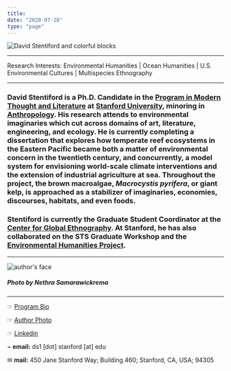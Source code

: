 ```yaml
---
title:
date: "2020-07-28"
type: "page"
---
```


![David Stentiford and colorful blocks](/images/name-blocks.png)

---
Research Interests: Environmental Humanities | Ocean Humanities | U.S. Environmental Cultures | Multispecies Ethnography

---

### **David Stentiford is a Ph.D. Candidate in the [Program in Modern Thought and Literature](https://mtl.stanford.edu) at [Stanford University](https://www.stanford.edu), minoring in [Anthropology](https://anthropology.stanford.edu). His research attends to environmental imaginaries which cut across domains of art, literature, engineering, and ecology. He is currently completing a dissertation that explores how temperate reef ecosystems in the Eastern Pacific became both a matter of environmental concern in the twentieth century, and concurrently, a model system for envisioning world-scale climate interventions and the extension of industrial agriculture at sea. Throughout the project, the brown macroalgae, _Macrocystis pyrifera_, or giant kelp, is approached as a stabilizer of imaginaries, economies, discourses, habitats, and even foods.**

### Stentiford is currently the Graduate Student Coordinator at the [Center for Global Ethnography](https://iriss.stanford.edu/ethnography). At Stanford, he has also collaborated on the STS Graduate Workshop and the [Environmental Humanities Project](https://ehp.stanford.edu).

---

![author's face](/images/author-photo-400-400.png)
##### _Photo by Nethra Samarawickrema_
---

☞ [Program Bio](https://mtl.stanford.edu/people/david-stentiford)

☞ [Author Photo](https://drive.google.com/file/d/1D-2J6lP6oeFYZ6FCaMFdvJmLcwup8c9C/view?usp=sharing)

☞ [Linkedin](www.linkedin.com/in/david-stentiford-94809512)

⌁ **email:** ds1 [dot] stanford [at] edu

✉︎ **mail:** 450 Jane Stanford Way; Building 460; Stanford, CA, USA; 94305
